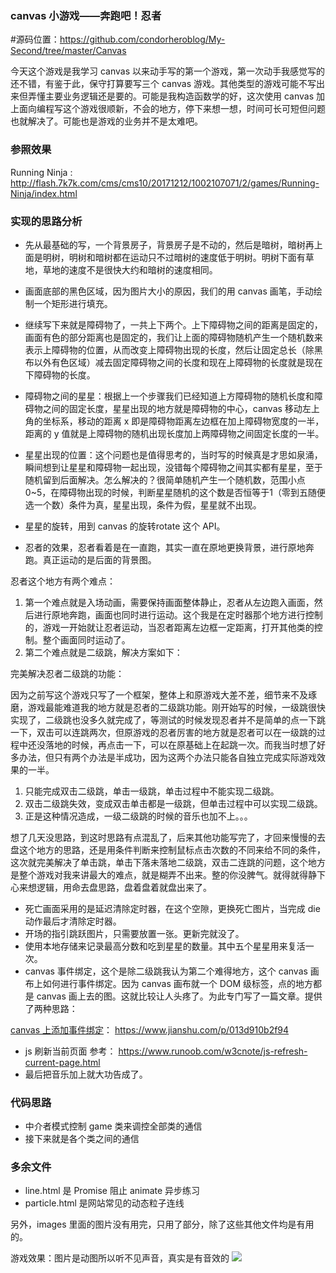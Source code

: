 ### canvas 小游戏——奔跑吧！忍者

#源码位置：https://github.com/condorheroblog/My-Second/tree/master/Canvas

今天这个游戏是我学习 canvas 以来动手写的第一个游戏，第一次动手我感觉写的还不错，有鉴于此，保守打算要写三个 canvas 游戏。其他类型的游戏可能不写出来但弄懂主要业务逻辑还是要的。可能是我构造函数学的好，这次使用 canvas 加上面向编程写这个游戏很顺新，不会的地方，停下来想一想，时间可长可短但问题也就解决了。可能也是游戏的业务并不是太难吧。

### 参照效果

Running Ninja : http://flash.7k7k.com/cms/cms10/20171212/1002107071/2/games/Running-Ninja/index.html

### 实现的思路分析
- 先从最基础的写，一个背景房子，背景房子是不动的，然后是暗树，暗树再上面是明树，明树和暗树都在运动只不过暗树的速度低于明树。明树下面有草地，草地的速度不是很快大约和暗树的速度相同。
- 画面底部的黑色区域，因为图片大小的原因，我们的用 canvas 画笔，手动绘制一个矩形进行填充。

- 继续写下来就是障碍物了，一共上下两个。上下障碍物之间的距离是固定的，画面有色的部分距离也是固定的，我们让上面的障碍物随机产生一个随机数来表示上障碍物的位置，从而改变上障碍物出现的长度，然后让固定总长（除黑布以外有色区域）减去固定障碍物之间的长度和现在上障碍物的长度就是现在下障碍物的长度。
- 障碍物之间的星星：根据上一个步骤我们已经知道上方障碍物的随机长度和障碍物之间的固定长度，星星出现的地方就是障碍物的中心，canvas 移动左上角的坐标系，移动的距离 x 即是障碍物距离左边框在加上障碍物宽度的一半，距离的 y 值就是上障碍物的随机出现长度加上两障碍物之间固定长度的一半。
- 星星出现的位置：这个问题也是值得思考的，当时写的时候真是才思如泉涌，瞬间想到让星星和障碍物一起出现，没错每个障碍物之间其实都有星星，至于随机留到后面解决。怎么解决的？很简单随机产生一个随机数，范围小点0~5，在障碍物出现的时候，判断星星随机的这个数是否恒等于1（零到五随便选一个数）条件为真，星星出现，条件为假，星星就不出现。
- 星星的旋转，用到 canvas 的旋转rotate 这个 API。
- 忍者的效果，忍者看着是在一直跑，其实一直在原地更换背景，进行原地奔跑。真正运动的是后面的背景图。

忍者这个地方有两个难点：
1. 第一个难点就是入场动画，需要保持画面整体静止，忍者从左边跑入画面，然后进行原地奔跑，画面也同时进行运动。这个我是在定时器那个地方进行控制的，游戏一开始就让忍者运动，当忍者距离左边框一定距离，打开其他类的控制。整个画面同时运动了。
2. 第二个难点就是二级跳，解决方案如下：

完美解决忍者二级跳的功能：

因为之前写这个游戏只写了一个框架，整体上和原游戏大差不差，细节来不及琢磨，游戏最能难道我的地方就是忍者的二级跳功能。刚开始写的时候，一级跳很快实现了，二级跳也没多久就完成了，等测试的时候发现忍者并不是简单的点一下跳一下，双击可以连跳两次，但原游戏的忍者厉害的地方就是忍者可以在一级跳的过程中还没落地的时候，再点击一下，可以在原基础上在起跳一次。而我当时想了好多办法，但只有两个办法是半成功，因为这两个办法只能各自独立完成实际游戏效果的一半。
1.  只能完成双击二级跳，单击一级跳，单击过程中不能实现二级跳。
2.  双击二级跳失效，变成双击单击都是一级跳，但单击过程中可以实现二级跳。
3.  正是这种情况造成，一级二级跳的时候的音乐也加不上。。。

想了几天没思路，到这时思路有点混乱了，后来其他功能写完了，才回来慢慢的去盘这个地方的思路，还是用条件判断来控制鼠标点击次数的不同来给不同的条件，这次就完美解决了单击跳，单击下落未落地二级跳，双击二连跳的问题，这个地方是整个游戏对我来讲最大的难点，就是糊弄不出来。整的你没脾气。就得就得静下心来想逻辑，用命去盘思路，盘着盘着就盘出来了。
- 死亡画面采用的是延迟清除定时器，在这个空隙，更换死亡图片，当完成 die 动作最后才清除定时器。
- 开场的指引跳跃图片，只需要放置一张。更新完就没了。
- 使用本地存储来记录最高分数和吃到星星的数量。其中五个星星用来复活一次。
- canvas 事件绑定，这个是除二级跳我认为第二个难得地方，这个 canvas 画布上如何进行事件绑定。因为 canvas 画布就一个 DOM 级标签，点的地方都是 canvas 画上去的图。这就比较让人头疼了。为此专门写了一篇文章。提供了两种思路：

[canvas 上添加事件绑定](https://www.jianshu.com/p/013d910b2f94)： https://www.jianshu.com/p/013d910b2f94

- js 刷新当前页面 参考：  https://www.runoob.com/w3cnote/js-refresh-current-page.html
- 最后把音乐加上就大功告成了。
### 代码思路
- 中介者模式控制 game 类来调控全部类的通信
- 接下来就是各个类之间的通信
### 多余文件
- line.html 是 Promise 阻止 animate 异步练习
- particle.html 是网站常见的动态粒子连线

另外，images 里面的图片没有用完，只用了部分，除了这些其他文件均是有用的。

游戏效果：图片是动图所以听不见声音，真实是有音效的
![](https://upload-images.jianshu.io/upload_images/16069544-2f22540ba3b0bc38.gif?imageMogr2/auto-orient/strip)
